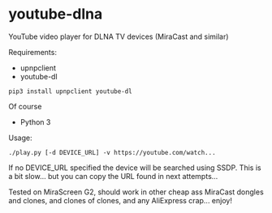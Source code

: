 # youtube-dlna
YouTube video player for DLNA TV devices (MiraCast and similar)

Requirements:

- upnpclient
- youtube-dl

``` pip3 install upnpclient youtube-dl ```

Of course

- Python 3


Usage:

```./play.py [-d DEVICE_URL] -v https://youtube.com/watch...```

If no DEVICE_URL specified the device will be searched using SSDP. This is a bit slow... but you can copy the URL found in next attempts...

Tested on MiraScreen G2, should work in other cheap ass MiraCast dongles and clones, and clones of clones, and any AliExpress crap... enjoy!
